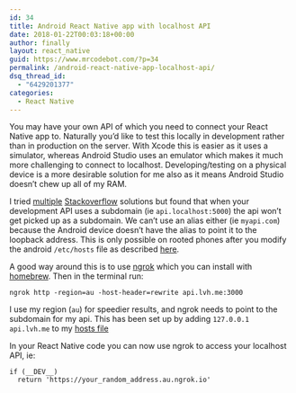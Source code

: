 ```yaml
---
id: 34
title: Android React Native app with localhost API
date: 2018-01-22T00:03:18+00:00
author: finally
layout: react_native
guid: https://www.mrcodebot.com/?p=34
permalink: /android-react-native-app-localhost-api/
dsq_thread_id:
  - "6429201377"
categories:
  - React Native
---
```

You may have your own API of which you need to connect your React Native app to. Naturally you&#8217;d like to test this locally in development rather than in production on the server. With Xcode this is easier as it uses a simulator, whereas Android Studio uses an emulator which makes it much more challenging to connect to localhost. Developing/testing on a physical device is a more desirable solution for me also as it means Android Studio doesn&#8217;t chew up all of my RAM.

I tried [multiple](https://stackoverflow.com/a/4779992/1299792) [Stackoverflow](https://stackoverflow.com/questions/4779963/how-can-i-access-my-localhost-from-my-android-device/9515366#9515366) solutions but found that when your development API uses a subdomain (ie `api.localhost:5000`) the api won&#8217;t get picked up as a subdomain. We can&#8217;t use an alias either (ie `myapi.com`) because the Android device doesn&#8217;t have the alias to point it to the loopback address. This is only possible on rooted phones after you modify the android `/etc/hosts` file as described [here](https://blog.dandyer.co.uk/2012/01/12/accessing-local-name-based-virtual-hosts-from-the-android-emulator/).

A good way around this is to use [ngrok](https://ngrok.com) which you can install with [homebrew](https://brew.sh). Then in the terminal run:

`ngrok http -region=au -host-header=rewrite api.lvh.me:3000`

I use my region (`au`) for speedier results, and ngrok needs to point to the subdomain for my api. This has been set up by adding `127.0.0.1    api.lvh.me` to my [hosts file](https://www.imore.com/how-edit-your-macs-hosts-file-and-why-you-would-want)

In your React Native code you can now use ngrok to access your localhost API, ie:

    if (__DEV__)
      return 'https://your_random_address.au.ngrok.io'